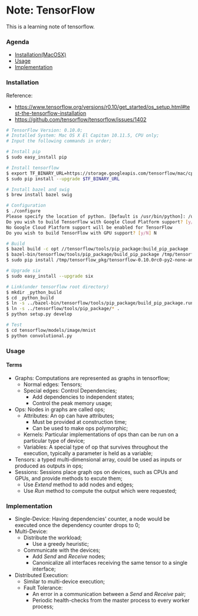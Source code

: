 # Note: TensorFlow
This is a learning note of tensorflow.
### Agenda
* [Installation(MacOSX)](#installation)
* [Usage](#usage)
* [Implementation](#implementation)

### Installation
Reference: 
- https://www.tensorflow.org/versions/r0.10/get_started/os_setup.html#test-the-tensorflow-installation
- https://github.com/tensorflow/tensorflow/issues/1402
```sh
# TensorFlow Version: 0.10.0;
# Installed System: Mac OS X El Capitan 10.11.5, CPU only;
# Input the following commands in order;

# Install pip
$ sudo easy_install pip

# Install tensorflow
$ export TF_BINARY_URL=https://storage.googleapis.com/tensorflow/mac/cpu/tensorflow-0.10.0rc0-py2-none-any.whl
$ sudo pip install --upgrade $TF_BINARY_URL

# Install bazel and swig
$ brew install bazel swig

# Configuration
$ ./configure
Please specify the location of python. [Default is /usr/bin/python]: /usr/bin/python
Do you wish to build TensorFlow with Google Cloud Platform support? [y/N] N
No Google Cloud Platform support will be enabled for TensorFlow
Do you wish to build TensorFlow with GPU support? [y/N] N

# Build
$ bazel build -c opt //tensorflow/tools/pip_package:build_pip_package
$ bazel-bin/tensorflow/tools/pip_package/build_pip_package /tmp/tensorflow_pkg
$ sudo pip install /tmp/tensorflow_pkg/tensorflow-0.10.0rc0-py2-none-any.whl --ignore-installed six

# Upgrade six
$ sudo easy_install --upgrade six

# Link(under tensorflow root directory)
$ mkdir _python_build
$ cd _python_build
$ ln -s ../bazel-bin/tensorflow/tools/pip_package/build_pip_package.runfiles/org_tensorflow/* .
$ ln -s ../tensorflow/tools/pip_package/* .
$ python setup.py develop

# Test
$ cd tensorflow/models/image/mnist
$ python convolutional.py
```

### Usage
#### Terms
* Graphs: Computations are represented as graphs in tensorflow;
  - Normal edges: Tensors;
  - Special edges: Control Dependencies;
    - Add dependencies to independent states;
    - Control the peak memory usage;
* Ops: Nodes in graphs are called ops;
  - Attributes: An op can have attributes;
    - Must be provided at construction time;
    - Can be used to make ops polymorphic;
  - Kernels: Particular implementations of ops than can be run on a particular type of device;
  - Variables: A special type of op that survives throughout the execution, typically a parameter is held as a variable;
* Tensors: a typed multi-dimensional array, could be used as inputs or produced as outputs in ops;
* Sessions: Sessions place graph ops on devices, such as CPUs and GPUs, and provide methods to excute them;
  - Use *Extend* method to add nodes and edges;
  - Use *Run* method to compute the output which were requested;

### Implementation
- Single-Device: Having dependencies' counter, a node would be executed once the dependency counter drops to 0;
- Multi-Device: 
  - Distribute the workload;
    - Use a greedy heuristic;
  - Communicate with the devices;
    - Add *Send* and *Receive* nodes;
    - Canonicalize all interfaces receiving the same tensor to a single interface;
- Distributed Execution:
  - Similar to multi-device execution;
  - Fault Tolerance: 
    - An error in a communication between a *Send* and *Receive* pair;
    - Periodic health-checks from the master process to every worker process;
